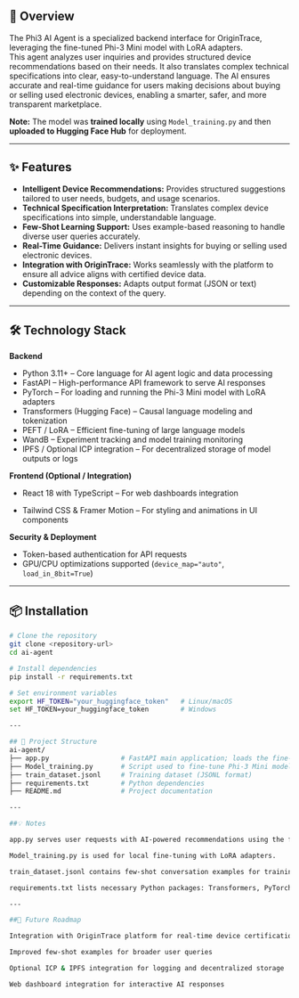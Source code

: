 

## 🚀 Overview
The Phi3 AI Agent is a specialized backend interface for OriginTrace, leveraging the fine-tuned Phi-3 Mini model with LoRA adapters.  
This agent analyzes user inquiries and provides structured device recommendations based on their needs. It also translates complex technical specifications into clear, easy-to-understand language. The AI ensures accurate and real-time guidance for users making decisions about buying or selling used electronic devices, enabling a smarter, safer, and more transparent marketplace.

**Note:** The model was **trained locally** using `Model_training.py` and then **uploaded to Hugging Face Hub** for deployment.

---

## ✨ Features
- **Intelligent Device Recommendations:** Provides structured suggestions tailored to user needs, budgets, and usage scenarios.  
- **Technical Specification Interpretation:** Translates complex device specifications into simple, understandable language.  
- **Few-Shot Learning Support:** Uses example-based reasoning to handle diverse user queries accurately.  
- **Real-Time Guidance:** Delivers instant insights for buying or selling used electronic devices.  
- **Integration with OriginTrace:** Works seamlessly with the platform to ensure all advice aligns with certified device data.  
- **Customizable Responses:** Adapts output format (JSON or text) depending on the context of the query.  

---

## 🛠️ Technology Stack

**Backend**
- Python 3.11+ – Core language for AI agent logic and data processing  
- FastAPI – High-performance API framework to serve AI responses  
- PyTorch – For loading and running the Phi-3 Mini model with LoRA adapters  
- Transformers (Hugging Face) – Causal language modeling and tokenization  
- PEFT / LoRA – Efficient fine-tuning of large language models  
- WandB – Experiment tracking and model training monitoring  
- IPFS / Optional ICP integration – For decentralized storage of model outputs or logs  

**Frontend (Optional / Integration)**
- React 18 with TypeScript – For web dashboards integration  

- Tailwind CSS & Framer Motion – For styling and animations in UI components  

**Security & Deployment**
- Token-based authentication for API requests  
- GPU/CPU optimizations supported (`device_map="auto"`, `load_in_8bit=True`)  

---

## 📦 Installation

```bash
# Clone the repository
git clone <repository-url>
cd ai-agent

# Install dependencies
pip install -r requirements.txt

# Set environment variables
export HF_TOKEN="your_huggingface_token"   # Linux/macOS
set HF_TOKEN=your_huggingface_token        # Windows

---

## 📁 Project Structure
ai-agent/
├── app.py                  # FastAPI main application; loads the fine-tuned Phi-3 Mini model from Hugging Face Hub
├── Model_training.py       # Script used to fine-tune Phi-3 Mini model with LoRA (training done locally)
├── train_dataset.jsonl     # Training dataset (JSONL format)
├── requirements.txt        # Python dependencies
├── README.md               # Project documentation

---

##💡 Notes

app.py serves user requests with AI-powered recommendations using the fine-tuned Phi-3 Mini model from Hugging Face.

Model_training.py is used for local fine-tuning with LoRA adapters.

train_dataset.jsonl contains few-shot conversation examples for training.

requirements.txt lists necessary Python packages: Transformers, PyTorch, FastAPI, Pydantic, etc.

---

##🔮 Future Roadmap

Integration with OriginTrace platform for real-time device certification queries

Improved few-shot examples for broader user queries

Optional ICP & IPFS integration for logging and decentralized storage

Web dashboard integration for interactive AI responses

